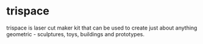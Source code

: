 # trispace
trispace is laser cut maker kit that can be used to create just about anything geometric - sculptures, toys, buildings and prototypes.
